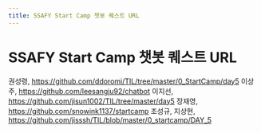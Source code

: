 ```yaml
---
title: SSAFY Start Camp 챗봇 퀘스트 URL
---
```


# SSAFY Start Camp 챗봇 퀘스트 URL


권성령, https://github.com/ddoromi/TIL/tree/master/0_StartCamp/day5
이상주, https://github.com/leesangju92/chatbot
이지선, https://github.com/jisun1002/TIL/tree/master/day5
장재영, https://github.com/snowink1137/startcamp
조성규, 
지상현, https://github.com/jisssh/TIL/blob/master/0_startcamp/DAY_5
